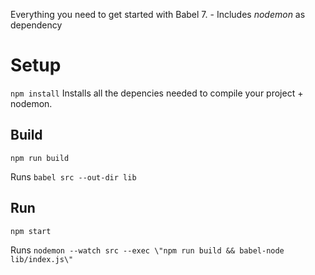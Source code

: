 Everything you need to get started with Babel 7. - Includes *nodemon* as dependency

# Setup
`npm install`
Installs all the depencies needed to compile your project + nodemon. 

## Build 
`npm run build`
 
 Runs `babel src --out-dir lib`

## Run
`npm start`

Runs `nodemon --watch src --exec \"npm run build && babel-node lib/index.js\"`

